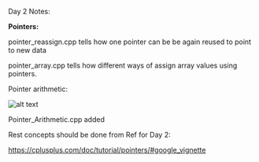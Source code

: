 Day 2 Notes:

**Pointers:**


pointer_reassign.cpp tells how one pointer can be be again reused to point to new data 

pointer_array.cpp tells how different ways of assign array values using pointers. 

Pointer arithmetic: 

![alt text](image-1.png)

Pointer_Arithmetic.cpp added 

Rest concepts should be done from 
Ref for Day 2: 
 
https://cplusplus.com/doc/tutorial/pointers/#google_vignette

